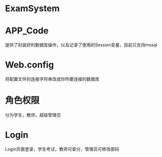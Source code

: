 # ExamSystem

# APP_Code
提供了封装好的数据库操作，以及记录了使用的Session变量，目前只支持mssql

# Web.config
将配置文件的连接字符串改成你所要连接的数据库

# 角色权限
分为学生，教师，超级管理员

# Login
Login页面登录，学生考试，教师可查分，管理员可修改密码
